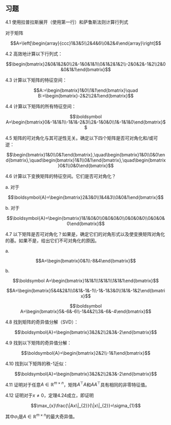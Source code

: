 ## 习题

4.1 使用拉普拉斯展开（使用第一行）和萨鲁斯法则计算行列式

对于矩阵

$$A=\left[\begin{array}{ccc}1&3&5\\2&4&6\\0&2&4\end{array}\right]$$

4.2 高效地计算以下行列式：

$$\begin{bmatrix}2&0&1&2&0\\2&-1&0&1&1\\0&1&2&1&2\\-2&0&2&-1&2\\2&0&0&1&1\end{bmatrix}$$

4.3 计算以下矩阵的特征空间：

$$A:=\begin{bmatrix}1&0\\1&1\end{bmatrix}\quad B:=\begin{bmatrix}-2&2\\2&1\end{bmatrix}$$

4.4 计算以下矩阵的所有特征空间：

$$\boldsymbol A=\begin{bmatrix}0&-1&1&1\\-1&1&-2&3\\2&-1&0&0\\1&-1&1&0\end{bmatrix}$$

4.5 矩阵的可对角化与其可逆性无关。确定以下四个矩阵是否可对角化和/或可逆：

$$\begin{bmatrix}1&0\\0&1\end{bmatrix},\quad\begin{bmatrix}1&0\\0&0\end{bmatrix},\quad\begin{bmatrix}1&1\\0&1\end{bmatrix},\quad\begin{bmatrix}0&1\\0&0\end{bmatrix}$$

4.6 计算以下变换矩阵的特征空间。它们是否可对角化？

a. 对于

$$\boldsymbol{A}=\begin{bmatrix}2&3&0\\1&4&3\\0&0&1\end{bmatrix}$$

b. 对于

$$\boldsymbol{A}=\begin{bmatrix}1&1&0&0\\0&0&0&0\\0&0&0&0\\0&0&0&0\end{bmatrix}$$

4.7 以下矩阵是否可对角化？如果是，确定它们的对角形式以及使变换矩阵对角化的基。如果不是，给出它们不可对角化的原因。

a.

$$A=\begin{bmatrix}0&1\\-8&4\end{bmatrix}$$

b.

$$\boldsymbol A=\begin{bmatrix}1&1&1\\1&1&1\\1&1&1\end{bmatrix}$$

$$A=\begin{bmatrix}5&4&2&1\\0&1&-1&-1\\-1&-1&3&0\\1&1&-1&2\end{bmatrix}$$

$$\boldsymbol A=\begin{bmatrix}5&-6&-6\\-1&4&2\\3&-6&-4\end{bmatrix}$$

4.8 找到矩阵的奇异值分解（SVD）：

$$\boldsymbol{A}=\begin{bmatrix}3&2&2\\2&3&-2\end{bmatrix}$$

4.9 找到以下矩阵的奇异值分解：

$$\boldsymbol{A}=\begin{bmatrix}2&2\\-1&1\end{bmatrix}$$

4.10 找到以下矩阵的秩-1近似：

$$\boldsymbol{A}=\begin{bmatrix}3&2&2\\2&3&-2\end{bmatrix}$$

4.11 证明对于任意$A\in\mathbb{R}^{m\times n}$，矩阵$A^\top A$和$AA^\top$具有相同的非零特征值。

4.12 证明对于$x\neq0$，定理4.24成立，即证明

$$\max_{x}\frac{\|Ax\|_{2}}{\|x\|_{2}}=\sigma_{1}$$

其中$\sigma_1$是$A\in\mathbb{R}^{m\times n}$的最大奇异值。



